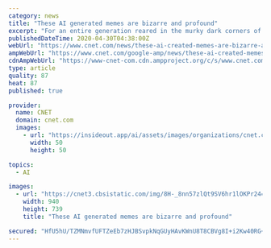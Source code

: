 ```yaml
---
category: news
title: "These AI generated memes are bizarre and profound"
excerpt: "For an entire generation reared in the murky dark corners of the internet, memes are the preferred mode of communication. They help us deal with catastrophic events and manage existential dread; they can even help shape the spread of diseases like the coronavirus."
publishedDateTime: 2020-04-30T04:38:00Z
webUrl: "https://www.cnet.com/news/these-ai-created-memes-are-bizarre-and-profound-at-the-exact-same-time/"
ampWebUrl: "https://www.cnet.com/google-amp/news/these-ai-created-memes-are-bizarre-and-profound-at-the-exact-same-time/"
cdnAmpWebUrl: "https://www-cnet-com.cdn.ampproject.org/c/s/www.cnet.com/google-amp/news/these-ai-created-memes-are-bizarre-and-profound-at-the-exact-same-time/"
type: article
quality: 87
heat: 87
published: true

provider:
  name: CNET
  domain: cnet.com
  images:
    - url: "https://insideout.app/ai/assets/images/organizations/cnet.com-50x50.jpg"
      width: 50
      height: 50

topics:
  - AI

images:
  - url: "https://cnet3.cbsistatic.com/img/8H-_8nn57zlQt9SV6hr1lOKPr24=/940x0/2020/04/30/6f286b36-5379-4b5e-92f6-1e5707ad6403/screen-shot-2020-04-30-at-1-52-02-pm.png"
    width: 940
    height: 739
    title: "These AI generated memes are bizarre and profound"

secured: "HfU5hU/TZMNmvfUFTZeEb7zHJBSvpkNqGUyHAvKWnU8T8CBVg8I+i2Kw40RG+RSs+nxqGdTjnGXaFQfVOxsZw3ERCyk7VjZNheaW7igvLa5sz/NwjLPu0hIj9joeCf8k186SiOREanq7QO/9KOFtcWExxDTXb+R8TipT/cpa5YNDhf3DIrlKxgB9L+HPct39MzLKG8TXn9yrLlyTQL4+oNPptxk3NswumFIB9Y8R5qmFTg5/0eOPuMB/HCMRBKfmU3bbl4pjgfL17dWjeKQ5ce4KKxucY2BD7Sok6VxiULbWV6lcbFMo/PuF+DMVx5PJ;LKnYHjElgwH54piNZ36BEQ=="
---
```


